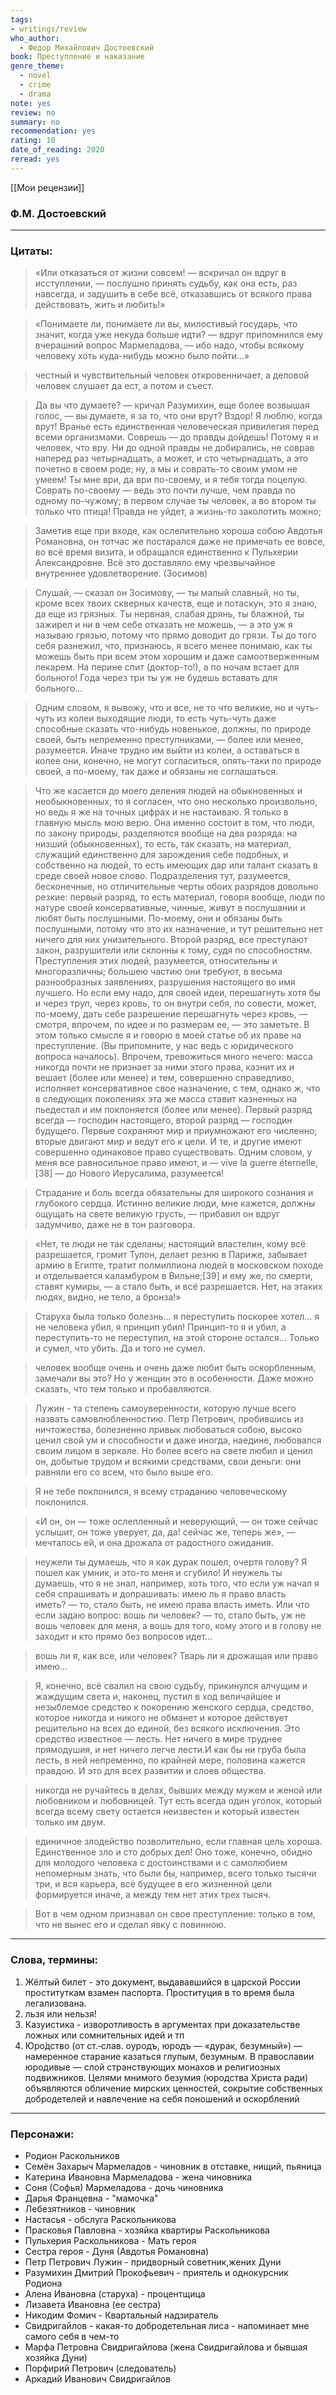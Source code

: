 ```yaml
---
tags: 
- writings/review
who_author:
  - Федор Михайлович Достоевский
book: Преступление и наказание
genre_theme:
  - novel
  - crime
  - drama
note: yes
review: no
summary: no
recommendation: yes
rating: 10
date_of_reading: 2020
reread: yes
---
```

[[Мои рецензии]]
### Ф.М. Достоевский
---
### Цитаты:

> «Или отказаться от жизни совсем! — вскричал он вдруг в исступлении, — послушно принять судьбу, как она есть, раз навсегда, и задушить в себе всё, отказавшись от всякого права действовать, жить и любить!»

> «Понимаете ли, понимаете ли вы, милостивый государь, что значит, когда уже некуда больше идти? — вдруг припомнился ему вчерашний вопрос Мармеладова, — ибо надо, чтобы всякому человеку хоть куда-нибудь можно было пойти…»

> честный и чувствительный человек откровенничает, а деловой человек слушает да ест, а потом и съест.

> Да вы что думаете? — кричал Разумихин, еще более возвышая голос, — вы думаете, я за то, что они врут? Вздор! Я люблю, когда врут! Вранье есть единственная человеческая привилегия перед всеми организмами. Соврешь — до правды дойдешь! Потому я и человек, что вру. Ни до одной правды не добирались, не соврав наперед раз четырнадцать, а может, и сто четырнадцать, а это почетно в своем роде; ну, а мы и соврать-то своим умом не умеем! Ты мне ври, да ври по-своему, и я тебя тогда поцелую. Соврать по-своему — ведь это почти лучше, чем правда по одному по-чужому; в первом случае ты человек, а во втором ты только что птица! Правда не уйдет, а жизнь-то заколотить можно;

> Заметив еще при входе, как ослепительно хороша собою Авдотья Романовна, он тотчас же постарался даже не примечать ее вовсе, во всё время визита, и обращался единственно к Пульхерии Александровне. Всё это доставляло ему чрезвычайное внутреннее удовлетворение. (Зосимов)

> Слушай, — сказал он Зосимову, — ты малый славный, но ты, кроме всех твоих скверных качеств, еще и потаскун, это я знаю, да еще из грязных. Ты нервная, слабая дрянь, ты блажной, ты зажирел и ни в чем себе отказать не можешь, — а это уж я называю грязью, потому что прямо доводит до грязи. Ты до того себя разнежил, что, признаюсь, я всего менее понимаю, как ты можешь быть при всем этом хорошим и даже самоотверженным лекарем. На перине спит (доктор-то!), а по ночам встает для больного! Года через три ты уж не будешь вставать для больного…

> Одним словом, я вывожу, что и все, не то что великие, но и чуть-чуть из колеи выходящие люди, то есть чуть-чуть даже способные сказать что-нибудь новенькое, должны, по природе своей, быть непременно преступниками, — более или менее, разумеется. Иначе трудно им выйти из колеи, а оставаться в колее они, конечно, не могут согласиться, опять-таки по природе своей, а по-моему, так даже и обязаны не соглашаться.

> Что же касается до моего деления людей на обыкновенных и необыкновенных, то я согласен, что оно несколько произвольно, но ведь я же на точных цифрах и не настаиваю. Я только в главную мысль мою верю. Она именно состоит в том, что люди, по закону природы, разделяются вообще на два разряда: на низший (обыкновенных), то есть, так сказать, на материал, служащий единственно для зарождения себе подобных, и собственно на людей, то есть имеющих дар или талант сказать в среде своей новое слово. Подразделения тут, разумеется, бесконечные, но отличительные черты обоих разрядов довольно резкие: первый разряд, то есть материал, говоря вообще, люди по натуре своей консервативные, чинные, живут в послушании и любят быть послушными. По-моему, они и обязаны быть послушными, потому что это их назначение, и тут решительно нет ничего для них унизительного. Второй разряд, все преступают закон, разрушители или склонны к тому, судя по способностям. Преступления этих людей, разумеется, относительны и многоразличны; большею частию они требуют, в весьма разнообразных заявлениях, разрушения настоящего во имя лучшего. Но если ему надо, для своей идеи, перешагнуть хотя бы и через труп, через кровь, то он внутри себя, по совести, может, по-моему, дать себе разрешение перешагнуть через кровь, — смотря, впрочем, по идее и по размерам ее, — это заметьте. В этом только смысле я и говорю в моей статье об их праве на преступление. (Вы припомните, у нас ведь с юридического вопроса началось). Впрочем, тревожиться много нечего: масса никогда почти не признает за ними этого права, казнит их и вешает (более или менее) и тем, совершенно справедливо, исполняет консервативное свое назначение, с тем, однако ж, что в следующих поколениях эта же масса ставит казненных на пьедестал и им поклоняется (более или менее). Первый разряд всегда — господин настоящего, второй разряд — господин будущего. Первые сохраняют мир и приумножают его численно; вторые двигают мир и ведут его к цели. И те, и другие имеют совершенно одинаковое право существовать. Одним словом, у меня все равносильное право имеют, и — vive la guerre éternelle,[38] — до Нового Иерусалима, разумеется!

> Страдание и боль всегда обязательны для широкого сознания и глубокого сердца. Истинно великие люди, мне кажется, должны ощущать на свете великую грусть, — прибавил он вдруг задумчиво, даже не в тон разговора.

> «Нет, те люди не так сделаны; настоящий властелин, кому всё разрешается, громит Тулон, делает резню в Париже, забывает армию в Египте, тратит полмиллиона людей в московском походе и отделывается каламбуром в Вильне;[39] и ему же, по смерти, ставят кумиры, — а стало быть, и всё разрешается. Нет, на этаких людях, видно, не тело, а бронза!»

> Старуха была только болезнь… я переступить поскорее хотел… я не человека убил, я принцип убил! Принцип-то я и убил, а переступить-то не переступил, на этой стороне остался… Только и сумел, что убить. Да и того не сумел.

> человек вообще очень и очень даже любит быть оскорбленным, замечали вы это? Но у женщин это в особенности. Даже можно сказать, что тем только и пробавляются.

> Лужин - та степень самоуверенности, которую лучше всего назвать самовлюбленностию. Петр Петрович, пробившись из ничтожества, болезненно привык любоваться собою, высоко ценил свой ум и способности и даже иногда, наедине, любовался своим лицом в зеркале. Но более всего на свете любил и ценил он, добытые трудом и всякими средствами, свои деньги: они равняли его со всем, что было выше его.

> Я не тебе поклонился, я всему страданию человеческому поклонился.

> «И он, он — тоже ослепленный и неверующий, — он тоже сейчас услышит, он тоже уверует, да, да! сейчас же, теперь же», — мечталось ей, и она дрожала от радостного ожидания.

> неужели ты думаешь, что я как дурак пошел, очертя голову? Я пошел как умник, и это-то меня и сгубило! И неужель ты думаешь, что я не знал, например, хоть того, что если уж начал я себя спрашивать и допрашивать: имею ль я право власть иметь? — то, стало быть, не имею права власть иметь. Или что если задаю вопрос: вошь ли человек? — то, стало быть, уж не вошь человек для меня, а вошь для того, кому этого и в голову не заходит и кто прямо без вопросов идет…

> вошь ли я, как все, или человек? Тварь ли я дрожащая или право имею…

> Я, конечно, всё свалил на свою судьбу, прикинулся алчущим и жаждущим света и, наконец, пустил в ход величайшее и незыблемое средство к покорению женского сердца, средство, которое никогда и никого не обманет и которое действует решительно на всех до единой, без всякого исключения. Это средство известное — лесть. Нет ничего в мире труднее прямодушия, и нет ничего легче лести.И как бы ни груба была лесть, в ней непременно, по крайней мере, половина кажется правдою. И это для всех развитии и слоев общества.

> никогда не ручайтесь в делах, бывших между мужем и женой или любовником и любовницей. Тут есть всегда один уголок, который всегда всему свету остается неизвестен и который известен только им двум.

> единичное злодейство позволительно, если главная цель хороша. Единственное зло и сто добрых дел! Оно тоже, конечно, обидно для молодого человека с достоинствами и с самолюбием непомерным знать, что были бы, например, всего только тысячи три, и вся карьера, всё будущее в его жизненной цели формируется иначе, а между тем нет этих трех тысяч.

> Вот в чем одном признавал он свое преступление: только в том, что не вынес его и сделал явку с повинною.
---
### Слова, термины:
1. Жёлтый билет - это документ, выдававшийся в царской России проституткам взамен паспорта. Проституция в то время была легализована.
2. льзя или нельзя!
3. Казуистика - изворотливость в аргументах при доказательстве ложных или сомнительных идей и тп
4. Юро́дство (от ст.‑слав. оуродъ, юродъ — «дурак, безумный») — намеренное старание казаться глупым, безумным. В православии юродивые — слой странствующих монахов и религиозных подвижников. Целями мнимого безумия (юродства Христа ради) объявляются обличение мирских ценностей, сокрытие собственных добродетелей и навлечение на себя поношений и оскорблений
---
### Персонажи:
- Родион Раскольников
- Семён Захарыч Мармеладов - чиновник в отставке, нищий, пьяница
- Катерина Ивановна Мармеладова - жена чиновника
- Соня (Софья) Мармеладова - дочь чиновника
- Дарья Францевна - "мамочка"
- Лебезятников - чиновник
- Настасья - обслуга Раскольникова
- Прасковья Павловна - хозяйка квартиры Раскольникова
- Пульхерия Раскольникова - Мать героя
- Сестра героя - Дуня (Авдотья Романовна)
- Петр Петрович Лужин - придворный советник,жених Дуни
- Разумихин Дмитрий Прокофьевич - приятель и однокурсник Родиона
- Алена Ивановна (старуха) - процентщица
- Лизавета Ивановна (ее сестра)
- Никодим Фомич - Квартальный надзиратель
- Свидригайлов - какая-то добродетельная лиса - напоминает мне самого себя в чем-то
- Марфа Петровна Свидригайлова (жена Свидригайлова и бывшая хозяйка Дуни)
- Порфирий Петрович (следователь)
- Аркадий Иванович Свидригайлов